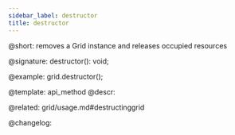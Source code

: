 ```yaml
---
sidebar_label: destructor
title: destructor
---          
```


@short: removes a Grid instance and releases occupied resources

@signature: destructor(): void;

@example:
grid.destructor();


@template: api_method
@descr:

@related: grid/usage.md#destructinggrid



@changelog:


